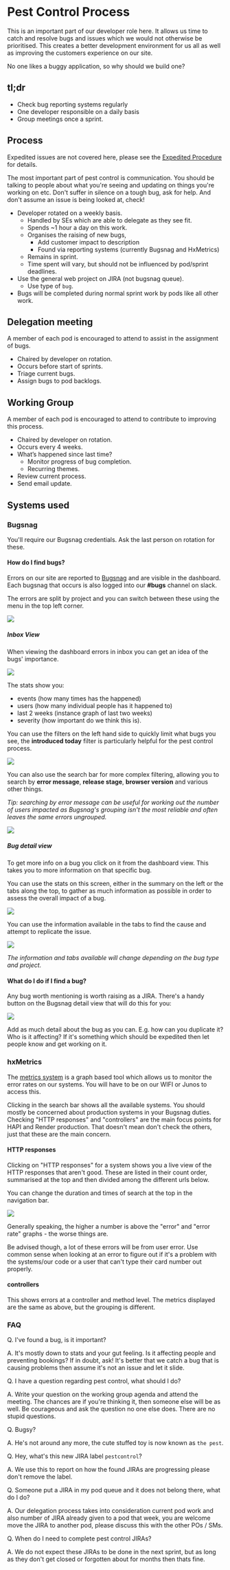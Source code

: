 # Pest Control Process

This is an important part of our developer role here. It allows us time to catch and resolve bugs and issues which we would not otherwise be prioritised. This creates a better development environment for us all as well as improving the customers experience on our site.

No one likes a buggy application, so why should we build one?

## tl;dr
- Check bug reporting systems regularly
- One developer responsible on a daily basis
- Group meetings once a sprint.

## Process

Expedited issues are not covered here, please see the [Expedited Procedure](expedited-procedure.md) for details.

The most important part of pest control is communication. You should be talking to people about what you're seeing and updating on things you're working on etc. Don't suffer in silence on a tough bug, ask for help. And don't assume an issue is being looked at, check!

* Developer rotated on a weekly basis.
  * Handled by SEs which are able to delegate as they see fit.
  * Spends ~1 hour a day on this work.
  * Organises the raising of new bugs,
    * Add customer impact to description
    * Found via reporting systems (currently Bugsnag and HxMetrics)
  * Remains in sprint.
  * Time spent will vary, but should not be influenced by pod/sprint deadlines.
* Use the general web project on JIRA (not bugsnag queue).
  * Use type of `bug`.
* Bugs will be completed during normal sprint work by pods like all other work.

## Delegation meeting

A member of each pod is encouraged to attend to assist in the assignment of bugs.

* Chaired by developer on rotation.
* Occurs before start of sprints.
* Triage current bugs.
* Assign bugs to pod backlogs.

## Working Group

A member of each pod is encouraged to attend to contribute to improving this process.

* Chaired by developer on rotation.
* Occurs every 4 weeks.
* What’s happened since last time?
  * Monitor progress of bug completion.
  * Recurring themes.
* Review current process.
* Send email update.

## Systems used

### Bugsnag

You'll require our Bugsnag credentials. Ask the last person on rotation for these.

#### How do I find bugs?
Errors on our site are reported to [Bugsnag](https://bugsnag.com/holiday-extras/trip-app-js/errors) and are visible in the dashboard. Each bugsnag that occurs is also logged into our **#bugs** channel on slack.

The errors are split by project and you can switch between these using the menu in the top left corner.

![](/images/pest-control-process/project-selector.png)

##### Inbox View
When viewing the dashboard errors in inbox you can get an idea of the bugs' importance.

![](/images/pest-control-process/dashboard-bug-view.png)

The stats show you:
- events (how many times has the happened)
- users (how many individual people has it happened to)
- last 2 weeks (instance graph of last two weeks)
- severity (how important do we think this is).

You can use the filters on the left hand side to quickly limit what bugs you see, the **introduced today** filter is particularly helpful for the pest control process.

![](/images/pest-control-process/bug-filter.png)

You can also use the search bar for more complex filtering, allowing you to search by **error message**, **release stage**, **browser version** and various other things.

_Tip: searching by error message can be useful for working out the number of users impacted as Bugsnag's grouping isn't the most reliable and often leaves the same errors ungrouped._

![](/images/pest-control-process/bug-search.png)

##### Bug detail view
To get more info on a bug you click on it from the dashboard view. This takes you to more information on that specific bug.

You can use the stats on this screen, either in the summary on the left or the tabs along the top, to gather as much information as possible in order to assess the overall impact of a bug.

![](/images/pest-control-process/stats.png)

You can use the information available in the tabs to find the cause and attempt to replicate the issue.

![](/images/pest-control-process/tabs.png)

_The information and tabs available will change depending on the bug type and project._

#### What do I do if I find a bug?
Any bug worth mentioning is worth raising as a JIRA. There's a handy button on the Bugsnag detail view that will do this for you:

![](/images/pest-control-process/create-jira.png)

Add as much detail about the bug as you can. E.g. how can you duplicate it? Who is it affecting? If it's something which should be expedited then let people know and get working on it.

### hxMetrics

The [metrics system](https://metrics.holidayextras.com/) is a graph based tool which allows us to monitor the error rates on our systems. You will have to be on our WIFI or Junos to access this.

Clicking in the search bar shows all the available systems. You should mostly be concerned about production systems in your Bugsnag duties. Checking "HTTP responses" and "controllers" are the main focus points for HAPI and Render production. That doesn't mean don't check the others, just that these are the main concern.

#### HTTP responses
Clicking on "HTTP responses" for a system shows you a live view of the HTTP responses that aren't good. These are listed in their count order, summarised at the top and then divided among the different urls below.

You can change the duration and times of search at the top in the navigation bar.

![](/images/pest-control-process/timeframe.png)

Generally speaking, the higher a number is above the "error" and "error rate" graphs - the worse things are.

Be advised though, a lot of these errors will be from user error. Use common sense when looking at an error to figure out if it's a problem with the systems/our code or a user that can't type their card number out properly.

#### controllers
This shows errors at a controller and method level. The metrics displayed are the same as above, but the grouping is different.

### FAQ
Q. I've found a bug, is it important?

A. It's mostly down to stats and your gut feeling. Is it affecting people and preventing bookings? If in doubt, ask! It's better that we catch a bug that is causing problems then assume it's not an issue and let it slide.

Q. I have a question regarding pest control, what should I do?

A. Write your question on the working group agenda and attend the meeting. The chances are if you're thinking it, then someone else will be as well. Be courageous and ask the question no one else does. There are no stupid questions.

Q. Bugsy?

A. He's not around any more, the cute stuffed toy is now known as `the pest`.

Q. Hey, what's this new JIRA label `pestcontrol`?

A. We use this to report on how the found JIRAs are progressing please don't remove the label.

Q. Someone put a JIRA in my pod queue and it does not belong there, what do I do?

A. Our delegation process takes into consideration current pod work and also number of JIRA already given to a pod that week, you are welcome move the JIRA to another pod, please discuss this with the other POs / SMs.

Q. When do I need to complete pest control JIRAs?

A. We do not expect these JIRAs to be done in the next sprint, but as long as they don't get closed or forgotten about for months then thats fine.
